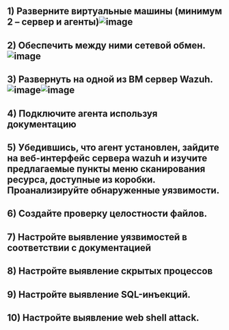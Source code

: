 ## 1) Разверните виртуальные машины (минимум 2 – сервер и агенты)![image](https://github.com/user-attachments/assets/2713dd4e-b515-4c26-a329-109c8fb96616)
## 2) Обеспечить между ними сетевой обмен. ![image](https://github.com/user-attachments/assets/f7071573-2800-4bbe-98c8-11196dae7f97)
## 3) Развернуть на одной из ВМ сервер Wazuh. ![image](https://github.com/user-attachments/assets/7e855faf-45db-476b-ba28-8673947c7e8b)![image](https://github.com/user-attachments/assets/6e3e9c52-90a9-48cc-ab87-9caf5b02e0af)


## 4) Подключите агента используя документацию 
## 5) Убедившись, что агент установлен, зайдите на веб-интерфейс сервера wazuh и изучите предлагаемые пункты меню сканирования ресурса, доступные из коробки. Проанализируйте обнаруженные уязвимости. 
## 6) Создайте проверку целостности файлов. 
## 7) Настройте выявление уязвимостей в соответствии с документацией 
## 8) Настройте выявление скрытых процессов 
## 9) Настройте выявление SQL-инъекций. 
## 10) Настройте выявление web shell attack. 
